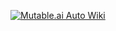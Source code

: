 [![Mutable.ai Auto Wiki](https://img.shields.io/badge/Auto_Wiki-Mutable.ai-blue)](https://wiki.mutable.ai/demidovsi/geoeco)
